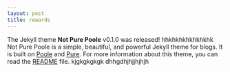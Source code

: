 ```yaml
---
layout: post
title: rewards
---
```

The Jekyll theme **Not Pure Poole** v0.1.0 was released!
hhkhkhkhkhkhkhk
Not Pure Poole is a simple, beautiful, and powerful Jekyll theme for blogs. It is built on [Poole](https://github.com/poole/poole) and [Pure](https://purecss.io/).
For more information about this theme, you can read the [README](https://github.com/vszhub/not-pure-poole/blob/master/README.md) file.
kjgkgkgkgk
dhhgdhjhjjhjhjh
